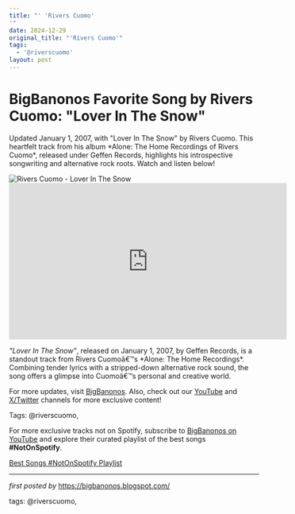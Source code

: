 ```yaml
---
title: "' 'Rivers Cuomo'
'"
date: 2024-12-29
original_title: "'Rivers Cuomo'"
tags:
  - '@riverscuomo'
layout: post
---
```

<!-- Title of the Post -->
<h1 >BigBanonos Favorite Song by Rivers Cuomo: "Lover In The Snow"</h1> <!-- Introductory Text -->
<p >Updated January 1, 2007, with "Lover In The Snow" by Rivers Cuomo. This heartfelt track from his album *Alone: The Home Recordings of Rivers Cuomo*, released under Geffen Records, highlights his introspective songwriting and alternative rock roots. Watch and listen below!</p> <!-- Featured Image -->
<div > <img src="https://i.scdn.co/image/ab67616d0000b273472732d8ef2083248f2f8828" alt="Rivers Cuomo - Lover In The Snow" />
</div> <!-- YouTube Video Embed -->
<div > <iframe width="560" height="315" src="https://www.youtube.com/embed/xMiLwwjK-0w" title="Rivers Cuomo - Lover In The Snow" frameborder="0" allowfullscreen></iframe>
</div> <!-- Song Information -->
<div > <p><em>"Lover In The Snow"</em>, released on January 1, 2007, by Geffen Records, is a standout track from Rivers Cuomoâ€™s *Alone: The Home Recordings*. Combining tender lyrics with a stripped-down alternative rock sound, the song offers a glimpse into Cuomoâ€™s personal and creative world.</p>
</div> <!-- Footer Links -->
<div > <p>For more updates, visit <a href="https://bigbanonos.blogspot.com/" target="_blank">BigBanonos</a>. Also, check out our <a href="https://www.youtube.com/@BigBanonos" target="_blank">YouTube</a> and <a href="https://x.com/bigbanonos" target="_blank">X/Twitter</a> channels for more exclusive content!</p>
</div> <!-- Tags -->
<p >Tags: @riverscuomo,</p>


<!--Subscribe and Playlist Links-->
<div>
    <p>For more exclusive tracks not on Spotify, subscribe to <a href="https://www.youtube.com/@BigBanonos" target="_blank">BigBanonos on YouTube</a> and explore their curated playlist of the best songs <strong>#NotOnSpotify</strong>.</p>
    <p><a href="https://www.youtube.com/playlist?list=PLtuNtuTatqI0kFahUCbtbfenC_ET5O_tr" target="_blank">Best Songs #NotOnSpotify Playlist<br /></a></p></div>

<hr />

<p><em>first posted by</em> <a href="https://bigbanonos.blogspot.com/" rel="noopener" target="_new">https://bigbanonos.blogspot.com/</a></p>

<p>tags: @riverscuomo,</p>
